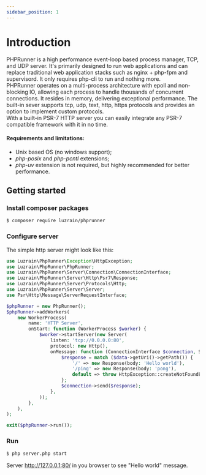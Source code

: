 ```yaml
---
sidebar_position: 1
---
```


# Introduction
PHPRunner is a high performance event-loop based process manager, TCP, and UDP server.
It's primarily designed to run web applications and can replace traditional web application stacks such as nginx + php-fpm and supervisord.
It only requires php-cli to run and nothing more.  
PHPRunner operates on a multi-process architecture with epoll and non-blocking IO, allowing each process to handle thousands of concurrent connections.
It resides in memory, delivering exceptional performance.
The built-in sever supports tcp, udp, text, http, https protocols and provides an option to implement custom protocols.  
With a built-in PSR-7 HTTP server you can easily integrate any PSR-7 compatible framework with it in no time.

#### Requirements and limitations:
- Unix based OS (no windows support);
- *php-posix* and *php-pcntl* extensions;
- *php-uv* extension is not required, but highly recommended for better performance.

## Getting started
### Install composer packages
```bash
$ composer require luzrain/phprunner
```

### Configure server
The simple http server might look like this:

```php title="server.php"
use Luzrain\PhpRunner\Exception\HttpException;
use Luzrain\PhpRunner\PhpRunner;
use Luzrain\PhpRunner\Server\Connection\ConnectionInterface;
use Luzrain\PhpRunner\Server\Http\Psr7\Response;
use Luzrain\PhpRunner\Server\Protocols\Http;
use Luzrain\PhpRunner\Server\Server;
use Psr\Http\Message\ServerRequestInterface;

$phpRunner = new PhpRunner();
$phpRunner->addWorkers(
    new WorkerProcess(
        name: 'HTTP Server',
        onStart: function (WorkerProcess $worker) {
            $worker->startServer(new Server(
                listen: 'tcp://0.0.0.0:80',
                protocol: new Http(),
                onMessage: function (ConnectionInterface $connection, ServerRequestInterface $data): void {
                    $response = match ($data->getUri()->getPath()) {
                        '/' => new Response(body: 'Hello world'),
                        '/ping' => new Response(body: 'pong'),
                        default => throw HttpException::createNotFoundException(),
                    };
                    $connection->send($response);
                },
            ));
        },
    ),
);

exit($phpRunner->run());
```

### Run
```bash
$ php server.php start
```

Server http://127.0.0.1:80/ in you browser to see "Hello world" message.